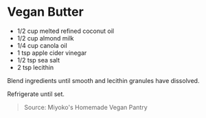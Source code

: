 Vegan Butter
============

- 1/2 cup melted refined coconut oil
- 1/2 cup almond milk
- 1/4 cup canola oil
- 1 tsp apple cider vinegar
- 1/2 tsp sea salt
- 2 tsp lecithin

Blend ingredients until smooth and lecithin granules have dissolved.

Refrigerate until set.

> Source: Miyoko's Homemade Vegan Pantry

